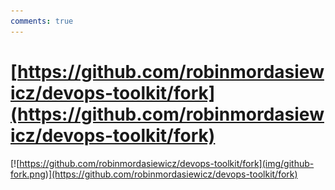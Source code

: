 ```yaml
---
comments: true
---
```

# [https://github.com/robinmordasiewicz/devops-toolkit/fork](https://github.com/robinmordasiewicz/devops-toolkit/fork)

[![https://github.com/robinmordasiewicz/devops-toolkit/fork](img/github-fork.png)](https://github.com/robinmordasiewicz/devops-toolkit/fork)
